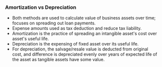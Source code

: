### Amortization vs Depreciation

- Both methods are used to calculate value of business assets over time; focuses on spreading out loan payments.
- Expense amounts used as tax deduction and reduce tax liability.
- Amortization is the practice of spreading an intangible asset's cost over asset's useful life.
- Depreciation is the expensing of fixed asset over its useful life.
- For depreciation, the salvage/resale value is deducted from original cost, and difference is depreciated evenly over years of expected life of the asset as tangible assets have some value.
